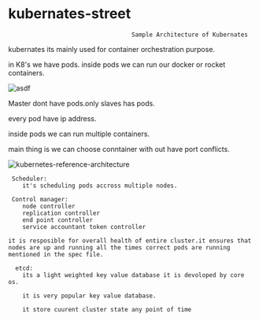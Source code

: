 # kubernates-street


                                       Sample Architecture of Kubernates

kubernates its mainly used for container orchestration purpose.

in K8's we have pods. inside  pods we can run our docker or rocket containers.

   ![asdf](https://user-images.githubusercontent.com/38804803/60718533-86383800-9f42-11e9-825a-126e35a35ffc.jpg)

Master dont have pods.only slaves has pods.

every pod have ip address.

inside pods we can run multiple containers.

main thing is we can choose conntainer with out have port conflicts.

![kubernetes-reference-architecture](https://user-images.githubusercontent.com/38804803/60717605-e679aa80-9f3f-11e9-9e69-b0e0cb4026bf.jpg)

     Scheduler:
        it's scheduling pods accross multiple nodes.
        
     Control manager:
        node controller 
        replication controller
        end point controller
        service accountant token controller
        
    it is resposible for overall health of entire cluster.it ensures that nodes are up and running all the times correct pods are running
    mentioned in the spec file.
  
      etcd:
        its a light weighted key value database it is devoloped by core os.
    
        it is very popular key value database.
    
        it store cuurent cluster state any point of time
     

